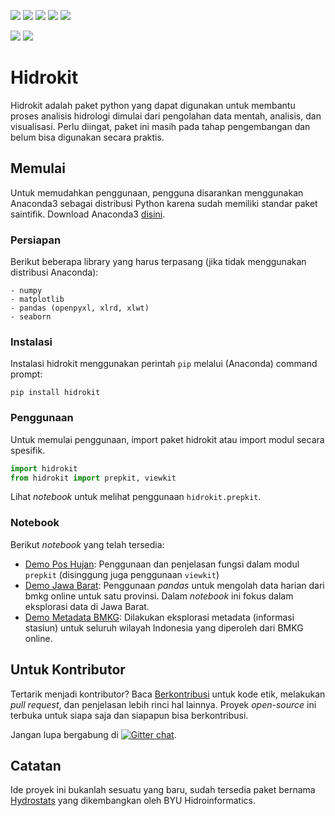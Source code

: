 ![](https://img.shields.io/github/release-pre/taruma/hidrokit.svg) ![](https://img.shields.io/github/release-date-pre/taruma/hidrokit.svg) ![](https://img.shields.io/github/last-commit/taruma/hidrokit.svg) [![](https://img.shields.io/github/license/taruma/hidrokit.svg)](https://github/taruma/hidrokit/blob/master/LICENSE) ![](https://img.shields.io/github/contributors/taruma/hidrokit.svg)

[![](https://img.shields.io/github/issues/taruma/hidrokit.svg)](https://github.com/taruma/hidrokit/issues) ![](https://img.shields.io/github/issues-pr/taruma/hidrokit.svg)


# Hidrokit

Hidrokit adalah paket python yang dapat digunakan untuk membantu proses analisis hidrologi dimulai dari pengolahan data mentah, analisis, dan visualisasi. Perlu diingat, paket ini masih pada tahap pengembangan dan belum bisa digunakan secara praktis.

## Memulai

Untuk memudahkan penggunaan, pengguna disarankan menggunakan Anaconda3 sebagai distribusi Python karena sudah memiliki standar paket saintifik. Download Anaconda3 [disini](https://www.anaconda.com/download/).

### Persiapan

Berikut beberapa library yang harus terpasang (jika tidak menggunakan distribusi Anaconda):

```
- numpy
- matplotlib 
- pandas (openpyxl, xlrd, xlwt)
- seaborn
```

### Instalasi

Instalasi hidrokit menggunakan perintah `pip` melalui (Anaconda) command prompt:

```
pip install hidrokit
```

### Penggunaan

Untuk memulai penggunaan, import paket hidrokit atau import modul secara spesifik.

```python
import hidrokit
from hidrokit import prepkit, viewkit
```

Lihat _notebook_ untuk melihat penggunaan `hidrokit.prepkit`.

### Notebook
Berikut _notebook_ yang telah tersedia: 

- [Demo Pos Hujan](https://nbviewer.jupyter.org/github/taruma/hidrokit/blob/master/notebook/demo_pos_hujan.ipynb): Penggunaan dan penjelasan fungsi dalam modul `prepkit` (disinggung juga penggunaan `viewkit`)
- [Demo Jawa Barat](https://nbviewer.jupyter.org/github/taruma/hidrokit/blob/master/notebook/demo_jawa_barat.ipynb): Penggunaan _pandas_ untuk mengolah data harian dari bmkg online untuk satu provinsi. Dalam _notebook_ ini fokus dalam eksplorasi data di Jawa Barat.
- [Demo Metadata BMKG](https://nbviewer.jupyter.org/github/taruma/hidrokit/blob/master/notebook/demo_metadata_bmkg.ipynb): Dilakukan eksplorasi metadata (informasi stasiun) untuk seluruh wilayah Indonesia yang diperoleh dari BMKG online. 

## Untuk Kontributor

Tertarik menjadi kontributor? Baca [Berkontribusi](https://github.com/taruma/hidrokit/wiki/Berkontribusi) untuk kode etik, melakukan _pull request_, dan penjelasan lebih rinci hal lainnya. Proyek _open-source_ ini terbuka untuk siapa saja dan siapapun bisa berkontribusi.

Jangan lupa bergabung di [![Gitter chat](https://badges.gitter.im/hidrokit/gitter.png)](https://gitter.im/hidrokit/gitter).

## Catatan

Ide proyek ini bukanlah sesuatu yang baru, sudah tersedia paket bernama [Hydrostats](https://github.com/BYU-hydroinformatics/Hydrostats) yang dikembangkan oleh BYU Hidroinformatics.